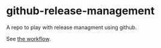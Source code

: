 # github-release-management

A repo to play with release managment using github.

See [the workflow](./.github/workflows/deployment-pipeline.yaml).